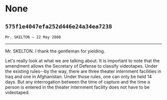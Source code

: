 # None
## `575f1e4047efa252d446e24a34ea7238`
`Mr. SKELTON — 22 May 2008`

---


Mr. SKELTON. I thank the gentleman for yielding.

Let's really look at what we are talking about. It is important to 
note that the amendment allows the Secretary of Defense to classify 
videotapes. Under the existing rules--by the way, there are three 
theater internment facilities in Iraq and one in Afghanistan. Under 
those rules, one can only be held 14 days. But any interrogation 
between the time of capture and the time a person is entered in the 
theater internment facility does not have to be videotaped.